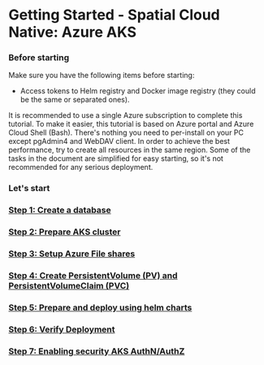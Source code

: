 # Getting Started - Spatial Cloud Native: Azure AKS


### **Before starting**

Make sure you have the following items before starting:

-   Access tokens to Helm registry and Docker image registry (they could
    be the same or separated ones).

It is recommended to use a single Azure subscription to complete this
tutorial. To make it easier, this tutorial is based on Azure portal and
Azure Cloud Shell (Bash). There's nothing you need to per-install on
your PC except pgAdmin4 and WebDAV client. In order to achieve the best
performance, try to create all resources in the same region. Some of the
tasks in the document are simplified for easy starting, so it's not
recommended for any serious deployment.

### **Let\'s** start

### [Step 1: Create a database](create_a_database.md)

### [Step 2: Prepare AKS cluster](prepare_aks_cluster.md) 

### [Step 3: Setup Azure File shares](setup_azure_file_shares.md)

### [Step 4: Create PersistentVolume (PV) and PersistentVolumeClaim (PVC)](create_pv_pvc.md)

### [Step 5: Prepare and deploy using helm charts](prepare_and_deploy_using_helm_charts.md)

### [Step 6: Verify Deployment](verify_deployment.md)

### [Step 7: Enabling security AKS AuthN/AuthZ](Enabling_security_AKS___AuthN_AuthZ.md)
